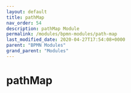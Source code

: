 ```yaml
---
layout: default
title: pathMap 
nav_order: 54
description: pathMap Module
permalink: /modules/bpmn-modules/path-map
last_modified_date: 2020-04-27T17:54:08+0000
parent: "BPMN Modules"
grand_parent: "Modules"
---
```


# pathMap